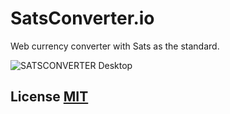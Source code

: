 # SatsConverter.io

Web currency converter with Sats as the standard.

<img alt="SATSCONVERTER Desktop" src="https://github.com/user-attachments/assets/107b697a-dfe2-48a3-ab3e-8b3981523975" />

## License [MIT](https://github.com/pedromvpg/satsconverter.io/blob/main/LICENSE)

